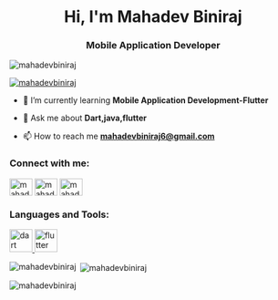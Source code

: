 <h1 align="center">Hi, I'm Mahadev Biniraj</h1>
<h3 align="center">Mobile Application Developer</h3>

<p align="left"> <img src="https://komarev.com/ghpvc/?username=mahadevbiniraj&label=Profile%20views&color=0e75b6&style=flat" alt="mahadevbiniraj" /> </p>

<p align="left"> <a href="https://github.com/ryo-ma/github-profile-trophy"><img src="https://github-profile-trophy.vercel.app/?username=mahadevbiniraj" alt="mahadevbiniraj" /></a> </p>

- 🌱 I’m currently learning **Mobile Application Development-Flutter**

- 💬 Ask me about **Dart,java,flutter**

- 📫 How to reach me **mahadevbiniraj6@gmail.com**

<h3 align="left">Connect with me:</h3>
<p align="left">
<a href="https://linkedin.com/in/mahadev b" target="blank"><img align="center" src="https://raw.githubusercontent.com/rahuldkjain/github-profile-readme-generator/master/src/images/icons/Social/linked-in-alt.svg" alt="mahadev b" height="30" width="40" /></a>
<a href="https://fb.com/mahadev biniraj" target="blank"><img align="center" src="https://raw.githubusercontent.com/rahuldkjain/github-profile-readme-generator/master/src/images/icons/Social/facebook.svg" alt="mahadev biniraj" height="30" width="40" /></a>
<a href="https://instagram.com/mahadevbiniraj" target="blank"><img align="center" src="https://raw.githubusercontent.com/rahuldkjain/github-profile-readme-generator/master/src/images/icons/Social/instagram.svg" alt="mahadevbiniraj" height="30" width="40" /></a>
</p>

<h3 align="left">Languages and Tools:</h3>
<p align="left"> <a href="https://dart.dev" target="_blank" rel="noreferrer"> <img src="https://www.vectorlogo.zone/logos/dartlang/dartlang-icon.svg" alt="dart" width="40" height="40"/> </a> <a href="https://flutter.dev" target="_blank" rel="noreferrer"> <img src="https://www.vectorlogo.zone/logos/flutterio/flutterio-icon.svg" alt="flutter" width="40" height="40"/> </a> </p>

<p><img align="left" src="https://github-readme-stats.vercel.app/api/top-langs?username=mahadevbiniraj&show_icons=true&locale=en&layout=compact" alt="mahadevbiniraj" /></p>

<p>&nbsp;<img align="center" src="https://github-readme-stats.vercel.app/api?username=mahadevbiniraj&show_icons=true&locale=en" alt="mahadevbiniraj" /></p>

<p><img align="center" src="https://github-readme-streak-stats.herokuapp.com/?user=mahadevbiniraj&" alt="mahadevbiniraj" /></p>

